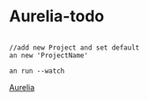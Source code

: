 # Aurelia-todo

```shell

//add new Project and set default
an new 'ProjectName'

an run --watch
```

[Aurelia](http://aurelia.io/)
